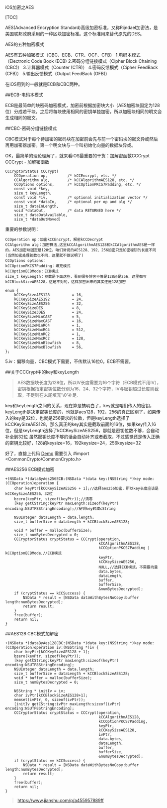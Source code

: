 iOS加密之AES

[TOC]

AES(Advanced Encryption Standard)高级加密标准，又称Rijndael加密法，是美国联邦政府采用的一种区块加密标准。这个标准用来替代原先的DES。

AES的五种加密模式

AES有五种加密模式（CBC、ECB、CTR、OCF、CFB）
1.电码本模式（Electronic Code Book (ECB)
2.密码分组链接模式（Cipher Block Chaining (CBC)）
3.计算器模式（Counter (CTR)）
4.密码反馈模式（Cipher FeedBack (CFB)）
5.输出反馈模式（Output FeedBack (OFB)）

在iOS用到的一般就是ECB和CBC两种。

##ECB-电码本模式

ECB是最简单的块密码加密模式，加密前根据加密块大小（AES加密块固定为128位）分成若干块，之后将每块使用相同的密钥单独加密，所以加密块相同的明文会生成相同的密文。

##CBC-密码分组链接模式

CBC模式对于每个待加密的密码块在加密前会先与前一个密码块的密文异或然后再用加密器加密。第一个明文块与一个叫初始化向量的数据块异或。

OK，最简单的理论理解了，就来看iOS最重要的干货：加解密函数CCCrypt
CCCrypt - 加解密函数

```
CCCryptorStatus CCCrypt(
    CCOperation op,         /* kCCEncrypt, etc. */
    CCAlgorithm alg,        /* kCCAlgorithmAES128, etc. */
    CCOptions options,      /* kCCOptionPKCS7Padding, etc. */
    const void *key,
    size_t keyLength,
    const void *iv,         /* optional initialization vector */
    const void *dataIn,     /* optional per op and alg */
    size_t dataInLength,
    void *dataOut,          /* data RETURNED here */
    size_t dataOutAvailable,
    size_t *dataOutMoved)
```
重要的参数说明：

    CCOperation op：加密kCCEncrypt，解密kCCDecrypt
    CCAlgorithm alg：加密算法,这里kCCAlgorithmAES128和kCCAlgorithmAES是一样的，AES加密块固定是128位，咱们常说的AES128、192、256加密只是加密秘钥的长度不同(当然加密处理轮数也不同，这里就不做说明了)
    CCOptions options：
    kCCOptionPKCS7Padding：填充模式
    kCCOptionECBMode：ECB模式
    size_t keyLength：参数是下面这些，看到很多博客不管是128还是256，这里都写kCCBlockSizeAES128，这是不对的，这样加密出来的其实还是128加密
    
```
enum {
    kCCKeySizeAES128          = 16,
    kCCKeySizeAES192          = 24,
    kCCKeySizeAES256          = 32,
    kCCKeySizeDES             = 8,
    kCCKeySize3DES            = 24,
    kCCKeySizeMinCAST         = 5,
    kCCKeySizeMaxCAST         = 16,
    kCCKeySizeMinRC4          = 1,
    kCCKeySizeMaxRC4          = 512,
    kCCKeySizeMinRC2          = 1,
    kCCKeySizeMaxRC2          = 128,
    kCCKeySizeMinBlowfish     = 8,
    kCCKeySizeMaxBlowfish     = 56,
};
```
5.iv：偏移向量，CBC模式下需要，不传默认16位0，ECB不需要。

##关于CCCrypt中的key和keyLength
>AES数据块长度为128位，所以IV长度需要为16个字符（ECB模式不用IV），密钥根据指定密钥位数分别为16、24、32个字符，IV与密钥超过长度则截取，不足则在末尾填充'\0'补足.

key和keyLength之间的关系，现在算是搞明白了，key就是咱们传入的密钥，keyLength是决定密钥长度的，也就是aes128，192，256的真正区别了，如果传入的key是32位，也就是256要求的位数，但是keyLength选择了kCCKeySizeAES128，那么真正的key其实是截取前面的16位，如果key传入16位，但是keyLength选择了kCCKeySizeAES256，那就是密钥位数不够，会自动补全到32位
虽然密钥长度不够的话会自动补齐或者截取，不过感觉还是传入正确的密钥比较好，128的keysize=16，192keysize=24，256keysize=32

好了，直接上代码
[Demo](https://github.com/linlinyin1991/ELKitSDK)
需要引入 #import <CommonCrypto/CommonCrypto.h>

##AES256 ECB模式加密
```
+(NSData *)dataByAes256ECB:(NSData *)data key:(NSString *)key mode:(CCOperation)operation {
    char keyPtr[kCCKeySizeAES256 + 1];//选择aes256加密，所以key长度应该是kCCKeySizeAES256，32位
    bzero(keyPtr, sizeof(keyPtr));//清零
    [key getCString:keyPtr maxLength:sizeof(keyPtr) encoding:NSUTF8StringEncoding];//秘钥key转成cString
    
    NSUInteger dataLength = data.length;
    size_t bufferSize = dataLength + kCCBlockSizeAES128;
    
    void * buffer = malloc(bufferSize);
    size_t numBytesDecrypted = 0;
    CCCryptorStatus cryptStatus = CCCrypt(operation,
                                          kCCAlgorithmAES128,
                                          kCCOptionPKCS7Padding | kCCOptionECBMode,//ECB模式
                                          keyPtr,
                                          kCCKeySizeAES256,
                                          NULL,//选择ECB模式，不需要向量
                                          data.bytes,
                                          dataLength,
                                          buffer,
                                          bufferSize,
                                          &numBytesDecrypted);
    if (cryptStatus == kCCSuccess) {
        NSData * result = [NSData dataWithBytesNoCopy:buffer length:numBytesDecrypted];
        return result;
    }
    free(buffer);
    return nil;
}
```
##AES128 CBC模式加解密
```
+(NSData *)dataByAes128CBC:(NSData *)data key:(NSString *)key mode:(CCOperation)operation iv:(NSString *)iv {
    char keyPtr[kCCKeySizeAES128 + 1];
    bzero(keyPtr, sizeof(keyPtr));
    [key getCString:keyPtr maxLength:sizeof(keyPtr) encoding:NSUTF8StringEncoding];
    NSUInteger dataLength = data.length;
    size_t bufferSize = dataLength + kCCBlockSizeAES128;
    void * buffer = malloc(bufferSize);
    size_t numBytesDecrypted = 0;
    
    NSString * initIv = iv;
    char ivPtr[kCCBlockSizeAES128+1];
    memset(ivPtr, 0, sizeof(ivPtr));
    [initIv getCString:ivPtr maxLength:sizeof(ivPtr) encoding:NSUTF8StringEncoding];
    CCCryptorStatus cryptStatus = CCCrypt(operation,
                                          kCCAlgorithmAES128,
                                          kCCOptionPKCS7Padding,
                                          keyPtr,
                                          kCCKeySizeAES128,
                                          ivPtr,
                                          data.bytes,
                                          dataLength,
                                          buffer,
                                          bufferSize,
                                          &numBytesDecrypted);
    if (cryptStatus == kCCSuccess) {
        NSData * result = [NSData dataWithBytesNoCopy:buffer length:numBytesDecrypted];
        return result;
    }
    free(buffer);
    return nil;
}
```

>https://www.jianshu.com/p/a455957889ff